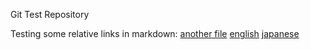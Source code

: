 Git Test Repository

Testing some relative links in markdown:
[another file](ANOTHER_FILE.md)
[english](./doc/README_ENGLISH.md)
[japanese](./doc/README_JAPANESE.md)

